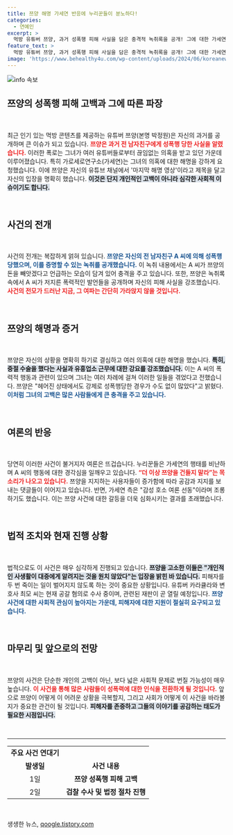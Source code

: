 ```yaml
---
title: 쯔양 해명 가세연 반응에 누리꾼들이 분노하다!
categories:
  - 연예인
excerpt: >
  먹방 유튜버 쯔양, 과거 성폭행 피해 사실을 담은 충격적 녹취록을 공개! 그에 대한 가세연의 악의적인 의혹 제기와 이에 대한 누리꾼들의 비난이 이어지고 있습니다. 진실을 숨기지 않은 쯔양의 절절한 해명, 과연 그 이면에 어떤 사연이 숨겨져 있을까요? 
feature_text: >
  먹방 유튜버 쯔양, 과거 성폭행 피해 사실을 담은 충격적 녹취록을 공개! 그에 대한 가세연의 악의적인 의혹 제기와 이에 대한 누리꾼들의 비난이 이어지고 있습니다. 진실을 숨기지 않은 쯔양의 절절한 해명, 과연 그 이면에 어떤 사연이 숨겨져 있을까요? 
image: 'https://www.behealthy4u.com/wp-content/uploads/2024/06/koreanews.jpg'
---
```


<p><img src="https://www.behealthy4u.com/wp-content/uploads/2024/06/koreanews.jpg" alt="info 속보" /></p>

<h2 data-ke-size="size26">쯔양의 성폭행 피해 고백과 그에 따른 파장</h2>

<p data-ke-size="size16">&nbsp;</p>

<p>최근 인기 있는 먹방 콘텐츠를 제공하는 유튜버 쯔양(본명 박정원)은 자신의 과거를 공개하며 큰 이슈가 되고 있습니다. <b><span style="color: #ee2323;">쯔양은 과거 전 남자친구에게 성폭행 당한 사실을 알렸습니다.</span></b>  이러한 폭로는 그녀가 여러 유튜버들로부터 끊임없는 의혹을 받고 있던 가운데 이루어졌습니다. 특히 가로세로연구소(가세연)는 그녀의 의혹에 대한 해명을 강하게 요청했습니다. 이에 쯔양은 자신의 유튜브 채널에서 '마지막 해명 영상'이라고 제목을 달고 자신의 입장을 명확히 했습니다. <b><span style="background-color: #21538527;">이것은 단지 개인적인 고백이 아니라 심각한 사회적 이슈이기도 합니다.</span></b> </p>

<p data-ke-size="size16">&nbsp;</p>

<h2 data-ke-size="size26">사건의 전개</h2>

<p data-ke-size="size16">&nbsp;</p>

<p>사건의 전개는 복잡하게 얽혀 있습니다. <b><span style="color: #1a5490;">쯔양은 자신의 전 남자친구 A 씨에 의해 성폭행당했으며, 이를 증명할 수 있는 녹취를 공개했습니다.</span></b> 이 녹취 내용에서는 A 씨가 쯔양의 돈을 빼앗겠다고 언급하는 모습이 담겨 있어 충격을 주고 있습니다. 또한, 쯔양은 녹취록 속에서 A 씨가 저지른 폭력적인 발언들을 공개하며 자신의 피해 사실을 강조했습니다. <b><span style="color: #ee2323;">사건의 전모가 드러난 지금, 그 여파는 간단히 가라앉지 않을 것입니다.</span></b></p>

<p data-ke-size="size16">&nbsp;</p>

<h2 data-ke-size="size26">쯔양의 해명과 증거</h2>

<p data-ke-size="size16">&nbsp;</p>

<p>쯔양은 자신의 상황을 명확히 하기로 결심하고 여러 의혹에 대한 해명을 했습니다. <b><span style="background-color: #21538527;">특히, 중절 수술을 했다는 사실과 유흥업소 근무에 대한 강요를 강조했습니다.</span></b> 이는 A 씨의 폭력적 행동과 관련이 있으며 그녀는 여러 차례에 걸쳐 이러한 일들을 겪었다고 전했습니다. 쯔양은 "헤어진 상태에서도 강제로 성폭행당한 경우가 수도 없이 많았다"고 밝혔다. <b><span style="color: #1a5490;">이처럼 그녀의 고백은 많은 사람들에게 큰 충격을 주고 있습니다.</span></b></p>

<p data-ke-size="size16">&nbsp;</p>

<h2 data-ke-size="size26">여론의 반응</h2>

<p data-ke-size="size16">&nbsp;</p>

<p>당연히 이러한 사건이 불거지자 여론은 뜨겁습니다. 누리꾼들은 가세연의 행태를 비난하며 A 씨의 행동에 대한 경각심을 일깨우고 있습니다. <b><span style="color: #ee2323;">“더 이상 쯔양을 건들지 말라”는 목소리가 나오고 있습니다.</span></b> 쯔양을 지지하는 사용자들이 증가함에 따라 공감과 지지를 보내는 댓글들이 이어지고 있습니다. 반면, 가세연 측은 "감성 호소 여론 선동"이라며 조롱하기도 했습니다. 이는 쯔양 사건에 대한 갈등을 더욱 심화시키는 결과를 초래했습니다. </p>

<p data-ke-size="size16">&nbsp;</p>

<h2 data-ke-size="size26">법적 조치와 현재 진행 상황</h2>

<p data-ke-size="size16">&nbsp;</p>

<p>법적으로도 이 사건은 매우 심각하게 진행되고 있습니다. <b><span style="background-color: #21538527;">쯔양을 고소한 이들은 "개인적인 사생활이 대중에게 알려지는 것을 원치 않았다"는 입장을 밝힌 바 있습니다.</span></b> 피해자를 두 번 죽이는 일이 벌어지지 않도록 하는 것이 중요한 상황입니다. 유튜버 카라큘라와 변호사 최모 씨는 현재 공갈 혐의로 수사 중이며, 관련된 재판이 곧 열릴 예정입니다. <b><span style="color: #1a5490;">쯔양 사건에 대한 사회적 관심이 높아지는 가운데, 피해자에 대한 지원이 절실히 요구되고 있습니다.</span></b></p>

<p data-ke-size="size16">&nbsp;</p>

<h2 data-ke-size="size26">마무리 및 앞으로의 전망</h2>

<p data-ke-size="size16">&nbsp;</p>

<p>쯔양의 사건은 단순한 개인의 고백이 아닌, 보다 넓은 사회적 문제로 번질 가능성이 매우 높습니다. <b><span style="color: #ee2323;">이 사건을 통해 많은 사람들이 성폭력에 대한 인식을 전환하게 될 것입니다.</span></b> 앞으로 쯔양이 어떻게 이 어려운 상황을 극복할지, 그리고 사회가 어떻게 이 사건을 바라볼지가 중요한 관건이 될 것입니다. <b><span style="background-color: #21538527;">피해자를 존중하고 그들의 이야기를 공감하는 태도가 필요한 시점입니다.</span></b></p>

<p data-ke-size="size16">&nbsp;</p>

<hr />

<table style="width: 100%; border-collapse: collapse;">
    <tr>
        <td style="text-align: center; height: 17px;"><b>주요 사건 연대기</b></td>
    </tr>
    <tr>
        <td style="text-align: center; height: 17px;"><b>발생일</b></td>
        <td style="text-align: center; height: 17px;"><b>사건 내용</b></td>
    </tr>
    <tr>
        <td style="text-align: center; height: 17px;">1일</td>
        <td style="text-align: center; height: 17px;"><b>쯔양 성폭행 피해 고백</b></td>
    </tr>
    <tr>
        <td style="text-align: center; height: 17px;">2일</td>
        <td style="text-align: center; height: 17px;"><b>검찰 수사 및 법정 절차 진행</b></td>
    </tr>
</table> 

<p data-ke-size="size16">&nbsp;</p>
생생한 뉴스, <a href="https://qoogle.tistory.com" rel="dofollow">qoogle.tistory.com</a>



